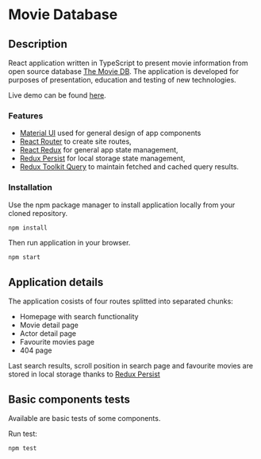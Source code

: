 # Movie Database

## Description
React application written in TypeScript to present movie information from open source database [The Movie DB](https://www.themoviedb.org/).
The application is developed for purposes of presentation, education and testing of new technologies.

Live demo can be found [here](https://ihdk-movie-database.netlify.app/).

### Features

- [Material UI](https://mui.com/) used for general design of app components
- [React Router](https://www.npmjs.com/package/react-router) to create site routes,
- [React Redux](https://www.npmjs.com/package/react-redux) for general app state management,
- [Redux Persist](https://www.npmjs.com/package/redux-persist) for local storage state management,
- [Redux Toolkit Query](https://www.npmjs.com/package/react-query) to maintain fetched and cached query results.


### Installation

Use the npm package manager to install application locally from your cloned repository.

```bash
npm install
```

Then run application in your browser.

```bash
npm start
```

## Application details

The application cosists of four routes splitted into separated chunks:

- Homepage with search functionality
- Movie detail page 
- Actor detail page
- Favourite movies page
- 404 page

Last search results, scroll position in search page and favourite movies are stored in local storage thanks to [Redux Persist](https://www.npmjs.com/package/redux-persist)

## Basic components tests
Available are basic tests of some components.

Run test:
```bash
npm test
```
<!--
## Basic E2E tests

Repository includes basic Cypress end-to-end tests in `./cypress/e2e` folder to simulate few actions and check expected app behavior:

- run movie search,
- load more movies,
- cancel search process,
- ability to add/remove movie from favourites list,
- displaying appropriate notifications.

Run test:
```bash
npx cypress open
```
-->